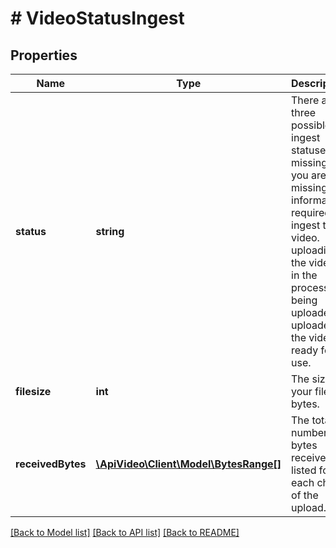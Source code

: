 # # VideoStatusIngest

## Properties

Name | Type | Description | Notes
------------ | ------------- | ------------- | -------------
**status** | **string** | There are three possible ingest statuses. missing - you are missing information required to ingest the video. uploading - the video is in the process of being uploaded. uploaded - the video is ready for use. | [optional]
**filesize** | **int** | The size of your file in bytes. | [optional]
**receivedBytes** | [**\ApiVideo\Client\Model\BytesRange[]**](BytesRange.md) | The total number of bytes received, listed for each chunk of the upload. | [optional]

[[Back to Model list]](../../README.md#models) [[Back to API list]](../../README.md#endpoints) [[Back to README]](../../README.md)

